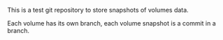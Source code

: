This is a test git repository to store snapshots of volumes data.

Each volume has its own branch, each volume snapshot is a commit in a branch.